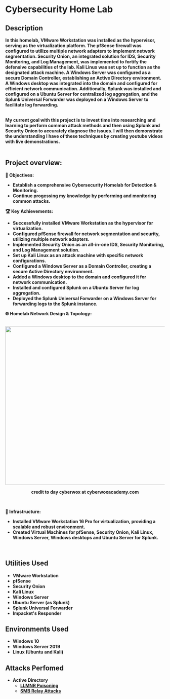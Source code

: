 <h1>Cybersecurity Home Lab</h1>
<b>
<h2>Description</h2>
In this homelab, VMware Workstation was installed as the hypervisor, serving as the virtualization platform. The pfSense firewall was configured to utilize multiple network adapters to implement network segmentation. Security Onion, an integrated solution for IDS, Security Monitoring, and Log Management, was implemented to fortify the defensive capabilities of the lab. Kali Linux was set up to function as the designated attack machine. A Windows Server was configured as a secure Domain Controller, establishing an Active Directory environment. A Windows desktop was integrated into the domain and configured for efficient network communication. Additionally, Splunk was installed and configured on a Ubuntu Server for centralized log aggregation, and the Splunk Universal Forwarder was deployed on a Windows Server to facilitate log forwarding.
<br /><br />
  
My current goal with this project is to invest time into researching and learning to perform common attack methods and then using Splunk and Security Onion to accurately diagnose the issues. I will then demonstrate the understanding I have of these techniques by creating youtube videos with live demonstrations.<br /><br />

<h2>Project overview:</h2>

<p align="center">
  
🎯 Objectives:

  - Establish a comprehensive Cybersecurity Homelab for Detection & Monitoring.
  - Continue progessing my knowledge by performing and monitoring common attacks.

🏆 Key Achievements:

  - Successfully installed VMware Workstation as the hypervisor for virtualization.
  - Configured pfSense firewall for network segmentation and security, utilizing multiple network adapters.
  - Implemented Security Onion as an all-in-one IDS, Security Monitoring, and Log Management solution.
  - Set up Kali Linux as an attack machine with specific network configurations.
  - Configured a Windows Server as a Domain Controller, creating a secure Active Directory environment.
  - Added a Windows desktop to the domain and configured it for network communication.
  - Installed and configured Splunk on a Ubuntu Server for log aggregation.
  - Deployed the Splunk Universal Forwarder on a Windows Server for forwarding logs to the Splunk instance.

🌐 Homelab Network Design & Topology:
<br/><br />

<img width="800" height="500" alt="" src="https://github.com/AlexanderStroer/Cybersecurity-Homelab/assets/122342684/27c5ff48-2f6d-4b1d-87bd-9ed527600e13">
<p align="center">
credit to day cyberwox at cyberwoxacademy.com
</p>

<br />

🔧 Infrastructure:

  - Installed VMware Workstation 16 Pro for virtualization, providing a scalable and robust environment.
  - Created Virtual Machines for pfSense, Security Onion, Kali Linux, Windows Server, Windows desktops and Ubuntu Server for Splunk.
<br />

</b>
<h2>Utilities Used</h2>

- <b>VMware Workstation</b>
- <b>pfSense</b>
- <b>Security Onion</b>
- <b>Kali Linux</b>
- <b>Windows Server</b>
- <b>Ubuntu Server (as Splunk)</b>
- <b>Splunk Universal Forwarder</b>
- <b>Impacket's Responder</b>

<h2>Environments Used </h2>

- <b>Windows 10</b>
- <b>Windows Server 2019</b>
- <b>Linux (Ubuntu and Kali)</b>

<h2>Attacks Perfomed </h2>

- <b>Active Directory</b>
  - <b>[LLMNR Poisoning](https://github.com/AlexanderStroer/Cybersecurity-Homelab/tree/main/attacks/activedirectory/LLMNR%20Poisoning)
  - <b>[SMB Relay Attacks](https://github.com/AlexanderStroer/Cybersecurity-Homelab/tree/main/attacks/activedirectory/SMB)</b>
<br />

</p>

<!--
 ```diff
- text in red
+ text in green
! text in orange
# text in gray
@@ text in purple (and bold)@@
```
--!>
